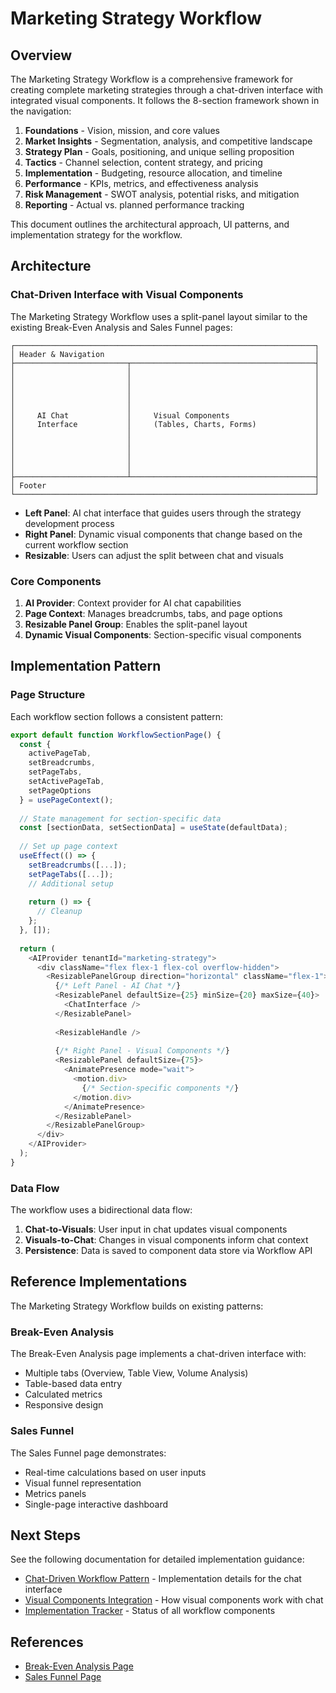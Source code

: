 # Marketing Strategy Workflow

## Overview

The Marketing Strategy Workflow is a comprehensive framework for creating complete marketing strategies through a chat-driven interface with integrated visual components. It follows the 8-section framework shown in the navigation:

1. **Foundations** - Vision, mission, and core values
2. **Market Insights** - Segmentation, analysis, and competitive landscape
3. **Strategy Plan** - Goals, positioning, and unique selling proposition
4. **Tactics** - Channel selection, content strategy, and pricing
5. **Implementation** - Budgeting, resource allocation, and timeline
6. **Performance** - KPIs, metrics, and effectiveness analysis
7. **Risk Management** - SWOT analysis, potential risks, and mitigation
8. **Reporting** - Actual vs. planned performance tracking

This document outlines the architectural approach, UI patterns, and implementation strategy for the workflow.

## Architecture

### Chat-Driven Interface with Visual Components

The Marketing Strategy Workflow uses a split-panel layout similar to the existing Break-Even Analysis and Sales Funnel pages:

```
┌───────────────────────────────────────────────────────────────────┐
│ Header & Navigation                                               │
├─────────────────────────┬─────────────────────────────────────────┤
│                         │                                         │
│                         │                                         │
│                         │                                         │
│                         │                                         │
│                         │                                         │
│     AI Chat             │     Visual Components                   │
│     Interface           │     (Tables, Charts, Forms)             │
│                         │                                         │
│                         │                                         │
│                         │                                         │
│                         │                                         │
│                         │                                         │
├─────────────────────────┴─────────────────────────────────────────┤
│ Footer                                                            │
└───────────────────────────────────────────────────────────────────┘
```

- **Left Panel**: AI chat interface that guides users through the strategy development process
- **Right Panel**: Dynamic visual components that change based on the current workflow section
- **Resizable**: Users can adjust the split between chat and visuals

### Core Components

1. **AI Provider**: Context provider for AI chat capabilities
2. **Page Context**: Manages breadcrumbs, tabs, and page options
3. **Resizable Panel Group**: Enables the split-panel layout
4. **Dynamic Visual Components**: Section-specific visual components

## Implementation Pattern

### Page Structure

Each workflow section follows a consistent pattern:

```typescript
export default function WorkflowSectionPage() {
  const { 
    activePageTab, 
    setBreadcrumbs,
    setPageTabs, 
    setActivePageTab, 
    setPageOptions 
  } = usePageContext();
  
  // State management for section-specific data
  const [sectionData, setSectionData] = useState(defaultData);
  
  // Set up page context
  useEffect(() => {
    setBreadcrumbs([...]);
    setPageTabs([...]);
    // Additional setup
    
    return () => {
      // Cleanup
    };
  }, []);
  
  return (
    <AIProvider tenantId="marketing-strategy">
      <div className="flex flex-1 flex-col overflow-hidden">
        <ResizablePanelGroup direction="horizontal" className="flex-1">
          {/* Left Panel - AI Chat */}
          <ResizablePanel defaultSize={25} minSize={20} maxSize={40}>
            <ChatInterface />
          </ResizablePanel>
          
          <ResizableHandle />
          
          {/* Right Panel - Visual Components */}
          <ResizablePanel defaultSize={75}>
            <AnimatePresence mode="wait">
              <motion.div>
                {/* Section-specific components */}
              </motion.div>
            </AnimatePresence>
          </ResizablePanel>
        </ResizablePanelGroup>
      </div>
    </AIProvider>
  );
}
```

### Data Flow

The workflow uses a bidirectional data flow:

1. **Chat-to-Visuals**: User input in chat updates visual components
2. **Visuals-to-Chat**: Changes in visual components inform chat context
3. **Persistence**: Data is saved to component data store via Workflow API

## Reference Implementations

The Marketing Strategy Workflow builds on existing patterns:

### Break-Even Analysis

The Break-Even Analysis page implements a chat-driven interface with:
- Multiple tabs (Overview, Table View, Volume Analysis)
- Table-based data entry
- Calculated metrics
- Responsive design

### Sales Funnel

The Sales Funnel page demonstrates:
- Real-time calculations based on user inputs
- Visual funnel representation
- Metrics panels
- Single-page interactive dashboard

## Next Steps

See the following documentation for detailed implementation guidance:

- [Chat-Driven Workflow Pattern](./chat-driven-workflow-pattern.md) - Implementation details for the chat interface
- [Visual Components Integration](./visual-components-integration.md) - How visual components work with chat
- [Implementation Tracker](./implementation-tracker.md) - Status of all workflow components

## References

- [Break-Even Analysis Page](../src/app/(frontend)/app/break-even-analysis/page.tsx)
- [Sales Funnel Page](../src/app/(frontend)/app/sales-funnel/page.tsx)
